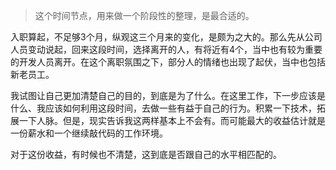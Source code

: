 > 这个时间节点，用来做一个阶段性的整理，是最合适的。

入职算起，不足够3个月，纵观这三个月来的变化，是颇为之大的。那么先从公司人员变动说起，回来这段时间，选择离开的人，有将近有4个，当中也有较为重要的开发人员离开。在这个离职氛围之下，部分人的情绪也出现了起伏，当中也包括新老员工。

我试图让自己更加清楚自己的目的，到底是为了什么。在这里工作，下一步应该是什么、我应该如何利用这段时间，去做一些有益于自己的行为。积累一下技术，拓展一下人脉。但是，现实告诉我这两样基本上不会有。而可能最大的收益估计就是一份薪水和一个继续敲代码的工作环境。

对于这份收益，有时候也不清楚，这到底是否跟自己的水平相匹配的。